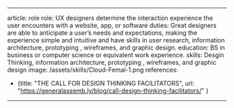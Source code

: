 ---

article: role
role: UX designers determine the interaction experience the user encounters with a website, app, or software
duties: Great designers are able to anticipate a user’s needs and expectations, making the experience simple and intuitive and have skills in user research, information architecture, prototyping , wireframes, and graphic design.
education:  BS in business or computer science or equivalent work experience.
skills: Desgin Thinking, information architecture, prototyping , wireframes, and graphic design
image: /assets/skills/Cloud-Femal-1.png
references:
 - {title: "THE CALL FOR DESIGN THINKING FACILITATORS", url: "https://generalassemb.ly/blog/call-design-thinking-facilitators/" }
---